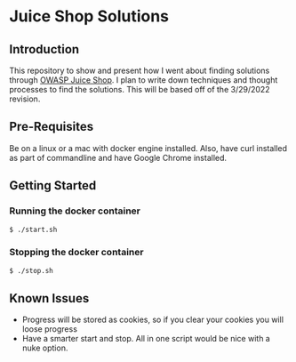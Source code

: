 # Juice Shop Solutions

## Introduction

This repository to show and present how I went about finding solutions through [OWASP Juice Shop](https://owasp.org/www-project-juice-shop/). I plan to write down techniques and thought processes to find the solutions. 
This will be based off of the 3/29/2022 revision. 

## Pre-Requisites

Be on a linux or a mac with docker engine installed. Also, have curl installed as part of commandline and have Google Chrome installed.  

## Getting Started

### Running the docker container
```sh
$ ./start.sh
```

### Stopping the docker container
```sh
$ ./stop.sh
```

## Known Issues
* Progress will be stored as cookies, so if you clear your cookies you will loose progress
* Have a smarter start and stop. All in one script would be nice with a nuke option. 


